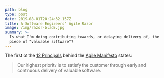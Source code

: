 ```yaml
---
path: blog
type: post
date: 2019-08-01T20:24:32.157Z
title: A Software Engineers' Agile Razor
image: /img/razor-blade.jpg
summary: >-
  Is what I'm doing contributing towards, or delaying delivery of, the next
  piece of "valuable software"?
---
```

The first of the [12 Principals](https://agilemanifesto.org/principles.html) behind the [Agile Manifesto](https://agilemanifesto.org) states:

> Our highest priority is to satisfy the customer through early and continuous delivery of valuable software.
